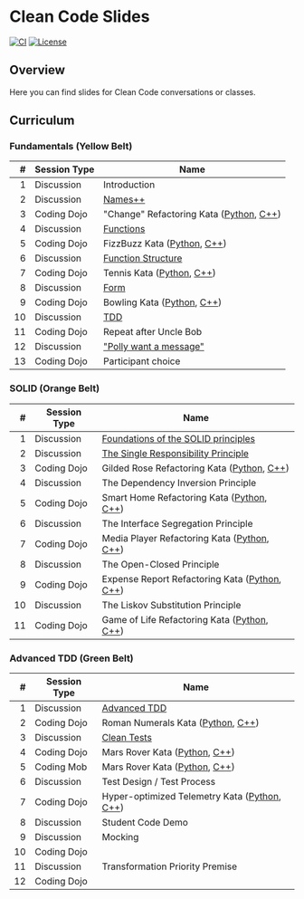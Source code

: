 # Clean Code Slides

[![CI](https://github.com/Coding-Cuddles/slides/actions/workflows/main.yml/badge.svg)](https://github.com/Coding-Cuddles/slides/actions/workflows/main.yml)
[![License](https://img.shields.io/github/license/Coding-Cuddles/slides)](https://github.com/Coding-Cuddles/slides/blob/main/LICENSE.txt)

## Overview

Here you can find slides for Clean Code conversations or classes.

## Curriculum

### Fundamentals (Yellow Belt)

|  # | Session Type | Name                                                                   |
|---:|--------------|------------------------------------------------------------------------|
|  1 | Discussion   | Introduction                                                           |
|  2 | Discussion   | [Names++](fundamentals/02-names.md)                                    |
|  3 | Coding Dojo  | "Change" Refactoring Kata ([Python][change-python], [C++][change-cpp]) |
|  4 | Discussion   | [Functions](fundamentals/04-functions.md)                              |
|  5 | Coding Dojo  | FizzBuzz Kata ([Python][fizzbuzz-python], [C++][fizzbuzz-cpp])         |
|  6 | Discussion   | [Function Structure](fundamentals/06-function-structure.md)            |
|  7 | Coding Dojo  | Tennis Kata ([Python][tennis-python], [C++][tennis-cpp])               |
|  8 | Discussion   | [Form](fundamentals/08-form.md)                                        |
|  9 | Coding Dojo  | Bowling Kata ([Python][bowling-python], [C++][bowling-cpp])            |
| 10 | Discussion   | [TDD](fundamentals/10-tdd.md)                                          |
| 11 | Coding Dojo  | Repeat after Uncle Bob                                                 |
| 12 | Discussion   | ["Polly want a message"](fundamentals/12-polly.md)                     |
| 13 | Coding Dojo  | Participant choice                                                     |

[change-python]: https://github.com/Coding-Cuddles/change-refactoring-python-kata
[change-cpp]: https://github.com/Coding-Cuddles/change-refactoring-cpp-kata
[fizzbuzz-python]: https://github.com/Coding-Cuddles/fizzbuzz-python-kata
[fizzbuzz-cpp]: https://github.com/Coding-Cuddles/fizzbuzz-cpp-kata
[tennis-python]: https://github.com/Coding-Cuddles/tennis-python-kata
[tennis-cpp]: https://github.com/Coding-Cuddles/tennis-cpp-kata
[bowling-python]: https://github.com/Coding-Cuddles/bowling-python-kata
[bowling-cpp]: https://github.com/Coding-Cuddles/bowling-cpp-kata

### SOLID (Orange Belt)

|  # | Session Type | Name                                                                                         |
|---:|--------------|----------------------------------------------------------------------------------------------|
|  1 | Discussion   | [Foundations of the SOLID principles](solid/01-foundations.md)                               |
|  2 | Discussion   | [The Single Responsibility Principle](solid/02-srp.md)                                       |
|  3 | Coding Dojo  | Gilded Rose Refactoring Kata ([Python][gilded-rose-python], [C++][gilded-rose-cpp])          |
|  4 | Discussion   | The Dependency Inversion Principle                                                           |
|  5 | Coding Dojo  | Smart Home Refactoring Kata ([Python][smart-home-python], [C++][smart-home-cpp])             |
|  6 | Discussion   | The Interface Segregation Principle                                                          |
|  7 | Coding Dojo  | Media Player Refactoring Kata ([Python][media-player-python], [C++][media-player-cpp])       |
|  8 | Discussion   | The Open-Closed Principle                                                                    |
|  9 | Coding Dojo  | Expense Report Refactoring Kata ([Python][expense-report-python], [C++][expense-report-cpp]) |
| 10 | Discussion   | The Liskov Substitution Principle                                                            |
| 11 | Coding Dojo  | Game of Life Refactoring Kata ([Python][game-of-life-python], [C++][game-of-life-cpp])       |

[gilded-rose-python]: https://github.com/Coding-Cuddles/gilded-rose-refactoring-python-kata
[gilded-rose-cpp]: https://github.com/Coding-Cuddles/gilded-rose-refactoring-cpp-kata
[smart-home-python]: https://github.com/Coding-Cuddles/smart-home-refactoring-python-kata
[smart-home-cpp]: https://github.com/Coding-Cuddles/smart-home-refactoring-cpp-kata
[media-player-python]: https://github.com/Coding-Cuddles/media-player-refactoring-python-kata
[media-player-cpp]: https://github.com/Coding-Cuddles/media-player-refactoring-cpp-kata
[expense-report-python]: https://github.com/Coding-Cuddles/expense-report-refactoring-python-kata
[expense-report-cpp]: https://github.com/Coding-Cuddles/expense-report-refactoring-cpp-kata
[game-of-life-python]: https://github.com/Coding-Cuddles/game-of-life-refactoring-python-kata
[game-of-life-cpp]: https://github.com/Coding-Cuddles/game-of-life-refactoring-cpp-kata

### Advanced TDD (Green Belt)

|  # | Session Type | Name                                                                             |
|---:|--------------|----------------------------------------------------------------------------------|
|  1 | Discussion   | [Advanced TDD](advanced-tdd/01-advanced-tdd.md)                                  |
|  2 | Coding Dojo  | Roman Numerals Kata ([Python][roman-numerals-python], [C++][roman-numerals-cpp]) |
|  3 | Discussion   | [Clean Tests](advanced-tdd/03-clean-tests.md)                                    |
|  4 | Coding Dojo  | Mars Rover Kata ([Python][mars-rover-python], [C++][mars-rover-python])          |
|  5 | Coding Mob   | Mars Rover Kata ([Python][mars-rover-python], [C++][mars-rover-python])          |
|  6 | Discussion   | Test Design / Test Process                                                       |
|  7 | Coding Dojo  | Hyper-optimized Telemetry Kata ([Python][hyper-optimized-telemetry-python], [C++][hyper-optimized-telemetry-cpp]) |
|  8 | Discussion   | Student Code Demo                                                                |
|  9 | Discussion   | Mocking                                                                          |
| 10 | Coding Dojo  |                                                                                  |
| 11 | Discussion   | Transformation Priority Premise                                                  |
| 12 | Coding Dojo  |                                                                                  |

[roman-numerals-python]: https://github.com/Coding-Cuddles/roman-numerals-python-kata
[roman-numerals-cpp]: https://github.com/Coding-Cuddles/roman-numerals-cpp-kata
[mars-rover-python]: https://github.com/Coding-Cuddles/mars-rover-python-kata
[mars-rover-cpp]: https://github.com/Coding-Cuddles/mars-rover-cpp-kata
[hyper-optimized-telemetry-python]: https://github.com/Coding-Cuddles/hyper-optimized-telemetry-python-kata
[hyper-optimized-telemetry-cpp]: https://github.com/Coding-Cuddles/hyper-optimized-telemetry-cpp-kata
